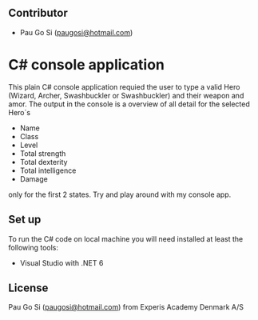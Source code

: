 ## Contributor
* Pau Go Si (paugosi@hotmail.com)

# C# console application
This plain C# console application requied the user to type a valid Hero (Wizard, Archer, Swashbuckler or Swashbuckler) and their weapon and amor.
The output in the console is a overview of all detail for the selected Hero`s
* Name
* Class
* Level
* Total strength
* Total dexterity
* Total intelligence
* Damage

only for the first 2 states. Try and play around with my console app.

## Set up
To run the C# code on local machine you will need installed at least the following tools:
* Visual Studio with .NET 6

## License
Pau Go Si (paugosi@hotmail.com) from Experis Academy Denmark A/S
